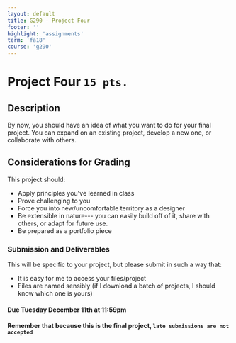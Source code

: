 ```yaml
---
layout: default
title: G290 - Project Four
footer: ''
highlight: 'assignments'
term: 'fa18'
course: 'g290'
---
```

# Project Four `15 pts.`
## Description
By now, you should have an idea of what you want to do for your final project. You can expand on an existing project, develop a new one, or collaborate with others.

## Considerations for Grading
This project should:

 * Apply principles you've learned in class
 * Prove challenging to you
 * Force you into new/uncomfortable territory as a designer
 * Be extensible in nature--- you can easily build off of it, share with others, or adapt for future use.
 * Be prepared as a portfolio piece

### Submission and Deliverables
This will be specific to your project, but please submit in such a way that:

 * It is easy for me to access your files/project
 * Files are named sensibly (if I download a batch of projects, I should know which one is yours)

#### **Due Tuesday December 11th at 11:59pm**
#### Remember that because this is the final project, `late submissions are not accepted`
